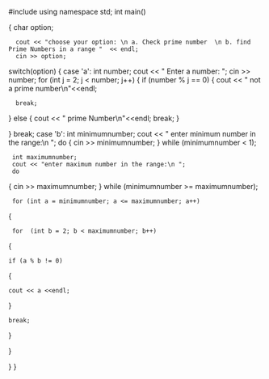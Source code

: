 #include <iostream>
using namespace std;
int main()

{
    char option;

      cout << "choose your option: \n a. Check prime number  \n b. find Prime Numbers in a range "  << endl;
      cin >> option;
    

   switch(option)
   {
    case 'a':
      int number;
      cout << " Enter a number: ";
      cin >> number;
      for  (int j = 2; j < number; j++)
   {
      if (number % j == 0)
   {
      cout << " not a prime number\n"<<endl;

      break;
   }
   else
   {
      cout << " prime Number\n"<<endl;
      break;
   }

   }
      break;
    case 'b':
     int minimumnumber;
     cout << " enter minimum number in the range:\n ";
     do
   {
     cin >> minimumnumber;
   }
     while (minimumnumber < 1);

     int maximumnumber;
     cout << "enter maximum number in the range:\n ";
     do
   {
     cin >> maximumnumber;
   }
     while (minimumnumber >= maximumnumber);

     for (int a = minimumnumber; a <= maximumnumber; a++)
   {

     for  (int b = 2; b < maximumnumber; b++)
   {
        
	if (a % b != 0)
   {
        
	cout << a <<endl;
   }

    break;
          
   }
   
   }
   
   }
}
